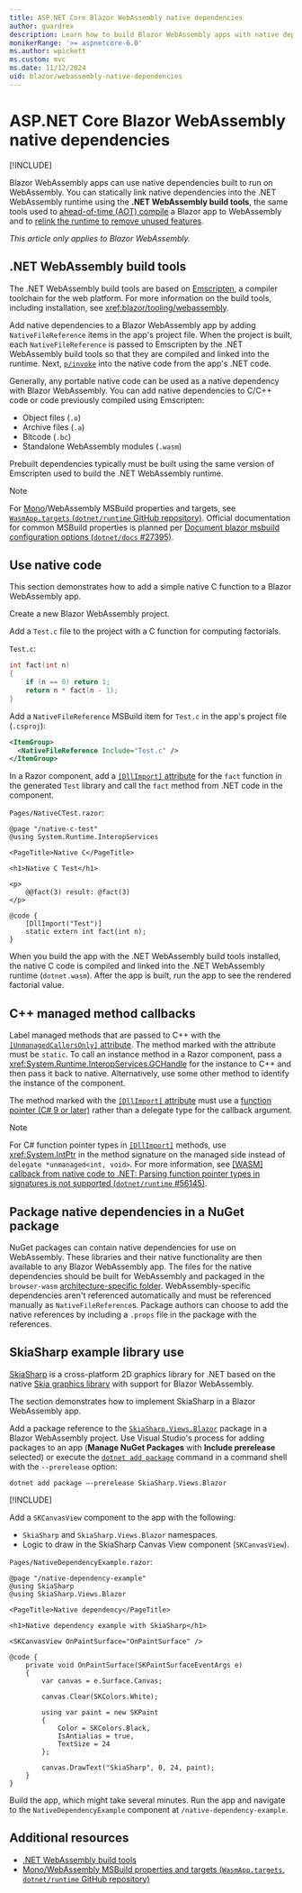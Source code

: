 ```yaml
---
title: ASP.NET Core Blazor WebAssembly native dependencies
author: guardrex
description: Learn how to build Blazor WebAssembly apps with native dependencies built to run on WebAssembly in the browser.
monikerRange: '>= aspnetcore-6.0'
ms.author: wpickett
ms.custom: mvc
ms.date: 11/12/2024
uid: blazor/webassembly-native-dependencies
---
```

# ASP.NET Core Blazor WebAssembly native dependencies

[!INCLUDE[](~/includes/not-latest-version.md)]

Blazor WebAssembly apps can use native dependencies built to run on WebAssembly. You can statically link native dependencies into the .NET WebAssembly runtime using the **.NET WebAssembly build tools**, the same tools used to [ahead-of-time (AOT) compile](xref:blazor/tooling/webassembly#ahead-of-time-aot-compilation) a Blazor app to WebAssembly and to [relink the runtime to remove unused features](xref:blazor/tooling/webassembly#runtime-relinking).

*This article only applies to Blazor WebAssembly.*

## .NET WebAssembly build tools

The .NET WebAssembly build tools are based on [Emscripten](https://emscripten.org/), a compiler toolchain for the web platform. For more information on the build tools, including installation, see <xref:blazor/tooling/webassembly>.

Add native dependencies to a Blazor WebAssembly app by adding `NativeFileReference` items in the app's project file. When the project is built, each `NativeFileReference` is passed to Emscripten by the .NET WebAssembly build tools so that they are compiled and linked into the runtime. Next, [`p/invoke`](/dotnet/standard/native-interop/pinvoke) into the native code from the app's .NET code.

Generally, any portable native code can be used as a native dependency with Blazor WebAssembly. You can add native dependencies to C/C++ code or code previously compiled using Emscripten:

* Object files (`.o`)
* Archive files (`.a`)
* Bitcode (`.bc`)
* Standalone WebAssembly modules (`.wasm`)

Prebuilt dependencies typically must be built using the same version of Emscripten used to build the .NET WebAssembly runtime.

> [!NOTE]
> For [Mono](https://github.com/mono/mono)/WebAssembly MSBuild properties and targets, see [`WasmApp.targets` (`dotnet/runtime` GitHub repository)](https://github.com/dotnet/runtime/blob/main/src/mono/wasm/build/WasmApp.Common.targets). Official documentation for common MSBuild properties is planned per [Document blazor msbuild configuration options (`dotnet/docs` #27395)](https://github.com/dotnet/docs/issues/27395).

## Use native code

This section demonstrates how to add a simple native C function to a Blazor WebAssembly app.

Create a new Blazor WebAssembly project.

Add a `Test.c` file to the project with a C function for computing factorials.

`Test.c`:

```c
int fact(int n)
{
    if (n == 0) return 1;
    return n * fact(n - 1);
}
```

Add a `NativeFileReference` MSBuild item for `Test.c` in the app's project file (`.csproj`):

```xml
<ItemGroup>
  <NativeFileReference Include="Test.c" />
</ItemGroup>
```

In a Razor component, add a [`[DllImport]` attribute](xref:System.Runtime.InteropServices.DllImportAttribute) for the `fact` function in the generated `Test` library and call the `fact` method from .NET code in the component.

`Pages/NativeCTest.razor`:

```razor
@page "/native-c-test"
@using System.Runtime.InteropServices

<PageTitle>Native C</PageTitle>

<h1>Native C Test</h1>

<p>
    @@fact(3) result: @fact(3)
</p>

@code {
    [DllImport("Test")]
    static extern int fact(int n);
}
```

When you build the app with the .NET WebAssembly build tools installed, the native C code is compiled and linked into the .NET WebAssembly runtime (`dotnet.wasm`). After the app is built, run the app to see the rendered factorial value.

## C++ managed method callbacks

Label managed methods that are passed to C++ with the [`[UnmanagedCallersOnly]` attribute](xref:System.Runtime.InteropServices.UnmanagedCallersOnlyAttribute). The method marked with the attribute must be `static`. To call an instance method in a Razor component, pass a <xref:System.Runtime.InteropServices.GCHandle> for the instance to C++ and then pass it back to native. Alternatively, use some other method to identify the instance of the component.

The method marked with the [`[DllImport]` attribute](xref:System.Runtime.InteropServices.DllImportAttribute) must use a [function pointer (C# 9 or later)](/dotnet/csharp/language-reference/proposals/csharp-9.0/function-pointers) rather than a delegate type for the callback argument.

> [!NOTE]
> For C# function pointer types in [`[DllImport]`](xref:System.Runtime.InteropServices.DllImportAttribute) methods, use <xref:System.IntPtr> in the method signature on the managed side instead of `delegate *unmanaged<int, void>`. For more information, see [[WASM] callback from native code to .NET: Parsing function pointer types in signatures is not supported (`dotnet/runtime` #56145)](https://github.com/dotnet/runtime/issues/56145).

## Package native dependencies in a NuGet package

NuGet packages can contain native dependencies for use on WebAssembly. These libraries and their native functionality are then available to any Blazor WebAssembly app. The files for the native dependencies should be built for WebAssembly and packaged in the `browser-wasm` [architecture-specific folder](/nuget/create-packages/supporting-multiple-target-frameworks#architecture-specific-folders). WebAssembly-specific dependencies aren't referenced automatically and must be referenced manually as `NativeFileReference`s. Package authors can choose to add the native references by including a `.props` file in the package with the references.

## SkiaSharp example library use

[SkiaSharp](https://github.com/mono/SkiaSharp) is a cross-platform 2D graphics library for .NET based on the native [Skia graphics library](https://skia.org/) with support for Blazor WebAssembly.

The section demonstrates how to implement SkiaSharp in a Blazor WebAssembly app.

Add a package reference to the [`SkiaSharp.Views.Blazor`](https://www.nuget.org/packages/SkiaSharp.Views.Blazor) package in a Blazor WebAssembly project. Use Visual Studio's process for adding packages to an app (**Manage NuGet Packages** with **Include prerelease** selected) or execute the [`dotnet add package`](/dotnet/core/tools/dotnet-add-package) command in a command shell with the `--prerelease` option:

```dotnetcli
dotnet add package –-prerelease SkiaSharp.Views.Blazor
```

[!INCLUDE[](~/includes/package-reference.md)]

Add a `SKCanvasView` component to the app with the following:

* `SkiaSharp` and `SkiaSharp.Views.Blazor` namespaces.
* Logic to draw in the SkiaSharp Canvas View component (`SKCanvasView`).

`Pages/NativeDependencyExample.razor`:

```razor
@page "/native-dependency-example"
@using SkiaSharp
@using SkiaSharp.Views.Blazor

<PageTitle>Native dependency</PageTitle>

<h1>Native dependency example with SkiaSharp</h1>

<SKCanvasView OnPaintSurface="OnPaintSurface" />

@code {
    private void OnPaintSurface(SKPaintSurfaceEventArgs e)
    {
        var canvas = e.Surface.Canvas;

        canvas.Clear(SKColors.White);

        using var paint = new SKPaint
        {
            Color = SKColors.Black,
            IsAntialias = true,
            TextSize = 24
        };

        canvas.DrawText("SkiaSharp", 0, 24, paint);
    }
}
```

Build the app, which might take several minutes. Run the app and navigate to the `NativeDependencyExample` component at `/native-dependency-example`.

## Additional resources

* [.NET WebAssembly build tools](xref:blazor/tooling/webassembly)
* [Mono/WebAssembly MSBuild properties and targets (`WasmApp.targets`, `dotnet/runtime` GitHub repository)](https://github.com/dotnet/runtime/blob/main/src/mono/wasm/build/WasmApp.Common.targets)
